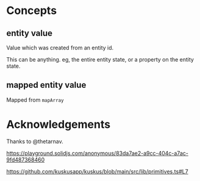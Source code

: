 # Concepts

## entity value

Value which was created from an entity id.

This can be anything. eg, the entire entity state, or a property on the entity state.

## mapped entity value

Mapped from `mapArray`

# Acknowledgements

Thanks to @thetarnav.

https://playground.solidjs.com/anonymous/83da7ae2-a9cc-404c-a7ac-9fd487368460

https://github.com/kuskusapp/kuskus/blob/main/src/lib/primitives.ts#L7
